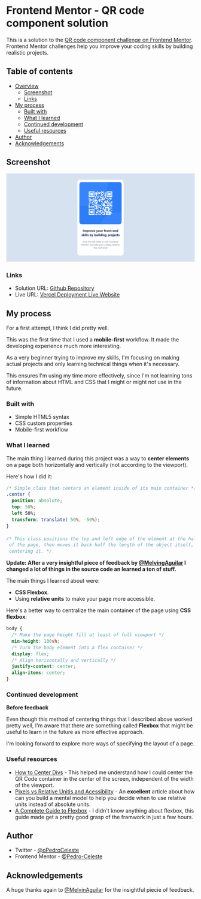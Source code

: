 # Frontend Mentor - QR code component solution

This is a solution to the [QR code component challenge on Frontend Mentor](https://www.frontendmentor.io/challenges/qr-code-component-iux_sIO_H). Frontend Mentor challenges help you improve your coding skills by building realistic projects. 

## Table of contents

- [Overview](#overview)
  - [Screenshot](#screenshot)
  - [Links](#links)
- [My process](#my-process)
  - [Built with](#built-with)
  - [What I learned](#what-i-learned)
  - [Continued development](#continued-development)
  - [Useful resources](#useful-resources)
- [Author](#author)
- [Acknowledgements](#acknowledgements)

## Screenshot

![](./images/Result-Screenshot.png)

### Links

- Solution URL: [Github Repository](https://github.com/Pedro-Celeste/qr-code-component)
- Live URL: [Vercel Deployment Live Website](https://qr-code-challenge-beta.vercel.app/)

## My process

For a first attempt, I think I did pretty well.

This was the first time that I used a **mobile-first** workflow. It made the developing experience much more interesting.

As a very beginner trying to improve my skills, I'm focusing on making actual projects and only learning technical things when it's necessary.

This ensures I'm using my time more effectively, since I'm not learning tons of information about HTML and CSS that I might or might not use in the future.

### Built with

- Simple HTML5 syntax
- CSS custom properties
- Mobile-first workflow

### What I learned

The main thing I learned during this project was a way to **center elements** on a page both horizontally and vertically (not according to the viewport).

Here's how I did it:

```css
/* Simple class that centers an element inside of its main container */
.center {
  position: absolute;
  top: 50%;
  left 50%;
  transform: translate(-50%, -50%);
}

/* This class positions the top and left edge of the element at the halfway point
 of the page, then moves it back half the length of the object itself, completely
 centering it. */
```

**Update: After a very insightful piece of feedback by [@MelvingAguilar](https://www.frontendmentor.io/profile/MelvinAguilar) I changed a lot of things in the source code an learned a ton of stuff.**

The main things I learned about were:
- **CSS Flexbox**.
- Using **relative units** to make your page more accessible.

Here's a better way to centralize the main container of the page using **CSS flexbox**:

```css
body {
  /* Make the page height fill at least of full viewport */
  min-height: 100vh;
  /* Turn the body element into a flex container */
  display: flex;
  /* Align horizontally and vertically */
  justify-content: center;
  align-items: center;
}
```

### Continued development

**Before feedback**

Even though this method of centering things that I described above worked pretty well, I'm aware that there are something called **Flexbox** that might be useful to learn in the future as more effective approach.

I'm looking forward to explore more ways of specifying the layout of a page.

### Useful resources

- [How to Center Divs](https://blog.hubspot.com/website/center-div-css) - This helped me understand how I could center the QR Code container in the center of the screen, independent of the width of the viewport.
- [Pixels vs Relative Unitis and Acessibility](https://www.joshwcomeau.com/css/surprising-truth-about-pixels-and-accessibility/#widths-and-heights-9) - An **excellent** article about how can you build a mental model to help you decide when to use relative units instead of absolute units.
- [A Complete Guide to Flexbox](https://www.joshwcomeau.com/css/surprising-truth-about-pixels-and-accessibility/#widths-and-heights-9) - I didn't know anything about flexbox, this guide made get a pretty good grasp of the framwork in just a few hours.

## Author

- Twitter - [@oPedroCeleste](https://www.twitter.com/oPedroCeleste)
- Frontend Mentor - [@Pedro-Celeste](https://www.frontendmentor.io/profile/Pedro-Celeste)

## Acknowledgements 

A huge thanks again to [@MelvinAguilar](https://www.frontendmentor.io/profile/MelvinAguilar) for the insightful piecie of feedback.
